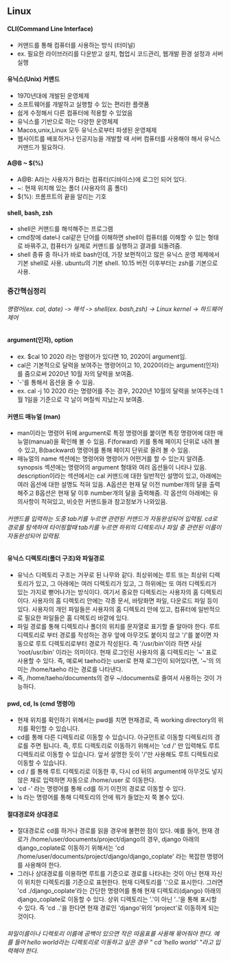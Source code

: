 ## Linux

#### CLI(Command Line Interface)
- 커맨드를 통해 컴퓨터를 사용하는 방식 (터미널)
- ex. 필요한 라이브러리를 다운받고 설치, 협업시 코드관리, 웹개발 환경 설정과 서버 실행

#### 유닉스(Unix) 커맨드
- 1970년대에 개발된 운영체제
- 소프트웨어를 개발하고 실행할 수 있는 편리한 플랫폼
- 쉽게 수정해서 다른 컴퓨터에 적용할 수 있었음
- 유닉스를 기반으로 하는 다양한 운영체제
- Macos,unix,Linux 모두 유닉스로부터 파생된 운영체제
- 웹사이트를 배포하거나 인공지능을 개발할 때 서버 컴퓨터를 사용해야 해서 유닉스 커맨드가 필요하다.

#### A@B ~ $(%)
- A@B: A라는 사용자가 B라는 컴퓨터(디바이스)에 로그인 되어 있다.
- ~: 현재 위치해 있는 폴더 (사용자의 홈 폴더)
- $(%): 프롬프트의 끝을 알리는 기호

#### shell, bash, zsh
- shell은 커맨드를 해석해주는 프로그램
- cmd창에 date나 cal같은 단어를 이해하면 shell이 컴퓨터를 이해할 수 있는 형태로 바꿔주고, 컴퓨터가 실제로 커맨드를 실행하고 결과를 되돌려줌.
- shell 종류 중 하나가 바로 bash인데, 가장 보편적이고 많은 유닉스 운영 체제에서 기본 shell로 사용. ubuntu의 기본 shell. 10.15 버전 이후부터는 zsh를 기본으로 사용. 

### 중간핵심정리
###### 명령어(ex. cal, date) -> 해석 -> shell(ex. bash,zsh) -> Linux kernel -> 하드웨어 제어

#### argument(인자), option
- ex. $cal 10 2020 라는 명령어가 있다면 10, 2020이 argument임.
- cal은 기본적으로 달력을 보여주는 명령어이고 10, 2020이라는 argument(인자)를 줌으로써 2020년 10월 자의 달력을 보여줌.
- '-'를 통해서 옵션을 줄 수 있음. 
- ex. cal -j 10 2020 라는 명령어를 주는 경우, 2020년 10월의 달력을 보여주는데 1월 1일을 기준으로 각 날이 며칠씩 지났는지 보여줌.

#### 커맨드 매뉴얼 (man)
- man이라는 명령어 뒤에 argument로 특정 명령어를 붙이면 특정 명령어에 대한 매뉴얼(manual)을 확인해 볼 수 있음. F(forward) 키를 통해 페이지 단위로 내려 볼 수 있고, B(backward) 명령어를 통해 페이지 단위로 올려 볼 수 있음. 
- 매뉴얼의 name 섹션에는 명령어와 명령어가 어떤거를 할 수 있는지 알려줌. synopsis 섹션에는 명령어의 argument 형태와 여러 옵션들이 나타나 있음. description이라는 섹션에서는 cal 커맨드에 대한 일반적인 설명이 있고, 아래에는 여러 옵션에 대한 설명도 적혀 있음. A옵션은 현재 달 이전 number개의 달을 출력해주고 B옵션은 현재 달 이후 number개의 달을 출력해줌. 각 옵션의 아래에는 유의사항이 적혀있고, 비슷한 커맨드들과 참고정보가 나와있음.

###### 커맨드를 입력하는 도중 tab키를 누르면 관련된 커맨드가 자동완성되어 입력됨. cd로 경로를 탐색하여 타이핑할때 tab키를 누르면 하위의 디렉토리나 파일 중 관련된 이름이 자동완성되어 입력됨.

#### 유닉스 디렉토리(폴더 구조)와 파일경로
- 유닉스 디렉토리 구조는 거꾸로 된 나무와 같다. 최상위에는 루트 또는 최상위 디렉토리가 있고, 그 아래에는 여러 디렉토리가 있고, 그 하위에는 또 여러 디렉토리가 있는 가지로 뻗어나가는 방식이다. 여기서 중요한 디렉토리는 사용자의 홈 디렉토리이다. 사용자의 홈 디렉토리 안에는 각종 문서,  바탕화면 파일, 다운로드 파일 등이 있다. 사용자의 개인 파일들은 사용자의 홈 디렉토리 안에 있고, 컴퓨터에 일반적으로 필요한 파일들은 홈 디렉토리 바깥에 있다. 
- 파일 경로를 통해 디렉토리나 폴더의 위치를 문자열로 표기할 줄 알아야 한다. 루트 디렉토리로 부터 경로를 작성하는 경우 앞에 아무것도 붙이지 않고 '/'를 붙이면 자동으로 루트 디렉토리로부터 경로가 작성된다. 즉 '/usr/bin'이라 하면 사실 'root/usr/bin' 이라는 의미이다. 현재 로그인된 사용자의 홈 디렉토리는 '~' 표로 사용할 수 있다. 즉, 예로써 taeho라는 user로 현재 로그인이 되어있다면, '~'의 의미는 /home/taeho 라는 경로를 나타낸다.
- 즉, /home/taeho/documents의 경우 ~/documents로 줄여서 사용하는 것이 가능하다.

#### pwd, cd, ls (cmd 명령어)
- 현재 위치를 확인하기 위해서는 pwd를 치면 현재경로, 즉 working directory의 위치를 확인할 수 있습니다. 
- cd를 통해 다른 디렉토리로 이동할 수 있습니다. 아규먼트로 이동할 디렉토리의 경로를 주면 됩니다. 즉, 루트 디렉토리로 이동하기 위해서는 'cd /' 만 입력해도 루트 디렉토리로 이동할 수 있습니다. 앞서 설명한 듯이 '/'만 사용해도 루트 디렉토리로 이동할 수 있습니다.  
- cd / 를 통해 루트 디렉토리로 이동한 후, 다시 cd 뒤의 argument에 아무것도 넣지 않은 채로 입력하면 자동으로 /home/user 로 이동한다. 
- 'cd -' 라는 명령어를 통해 cd를 하기 이전의 경로로 이동할 수 있다.
- ls 라는 명령어를 통해 디렉토리의 안에 뭐가 들었는지 쭉 볼수 있다. 

#### 절대경로와 상대경로
- 절대경로로 cd를 하거나 경로를 읽을 경우에 불편한 점이 있다. 예를 들어, 현재 경로가 /home/user/documents/project/django의 경우, django 아래의 django_coplate로 이동하기 위해서는 'cd /home/user/documents/project/django/django_coplate' 라는 복잡한 명령어를 사용해야 한다.
- 그러나 상대경로를 이용하면 루트를 기준으로 경로를 나타내는 것이 아닌 현재 자신이 위치한 디렉토리를 기준으로 표현한다. 현재 디렉토리를 '.'으로 표시한다. 그러면 'cd ./django_coplate'라는 간단한 명령어를 통해 현재 디렉토리(django) 아래의 django_coplate로 이동할 수 있다. 상위 디렉토리는 '.'이 아닌 '..'을 통해 표시할 수 있다. 즉 'cd ..'을 한다면 현재 경로인 'django'위의 'project'로 이동하게 되는 것이다. 

###### 파일이름이나 디렉토리 이름에 공백이 있으면 작은 따옴표를 사용해 묶어줘야 한다. 예를 들어 hello world라는 디렉토리로 이동하고 싶은 경우 " cd 'hello world' "라고 입력해야 한다.